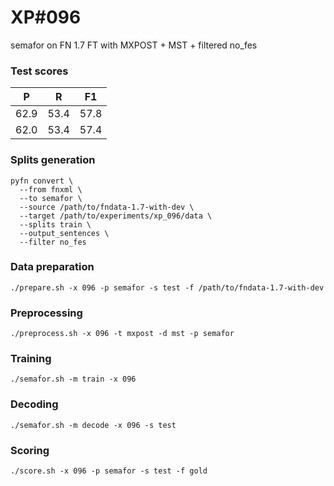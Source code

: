 # XP\#096

semafor on FN 1.7 FT with MXPOST + MST + filtered no_fes

### Test scores
| P | R | F1 |
| --- | --- | --- |
| 62.9 | 53.4 | 57.8 |
| 62.0 | 53.4 | 57.4 |

### Splits generation
```
pyfn convert \
  --from fnxml \
  --to semafor \
  --source /path/to/fndata-1.7-with-dev \
  --target /path/to/experiments/xp_096/data \
  --splits train \
  --output_sentences \
  --filter no_fes
```

### Data preparation
```
./prepare.sh -x 096 -p semafor -s test -f /path/to/fndata-1.7-with-dev
```

### Preprocessing
```
./preprocess.sh -x 096 -t mxpost -d mst -p semafor
```

### Training
```
./semafor.sh -m train -x 096
```

### Decoding
```
./semafor.sh -m decode -x 096 -s test
```

### Scoring
```
./score.sh -x 096 -p semafor -s test -f gold
```
